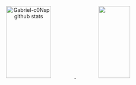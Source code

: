 <div align="center">  
  <a href="https://github.com/Gabriel-c0Nsp">
  <img width="49%" height="195px" src="https://github-readme-stats.vercel.app/api?username=Gabriel-c0Nsp&show_icons=true&count_private=true&hide_border=true&title_color=00FFFF&icon_color=00bfbf&text_color=00FFFF&bg_color=0d1117" alt="Gabriel-c0Nsp github stats" /> 
  <img width="41%" height="195px" src="https://github-readme-stats.vercel.app/api/top-langs/?username=Gabriel-c0Nsp&layout=compact&hide_border=true&title_color=00FFFF&text_color=00FFFF&bg_color=0d1117" />
</div>
